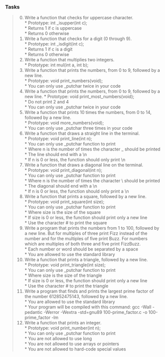 ### Tasks   

> 0. Write a function that checks for uppercase character.   
	* Prototype: int _isupper(int c);   
	* Returns 1 if c is uppercase   
	* Returns 0 otherwise   
> 1. Write a function that checks for a digit (0 through 9).   
	* Prototype: int _isdigit(int c);   
	* Returns 1 if c is a digit   
	* Returns 0 otherwise  
> 2. Write a function that multiplies two integers.   
	* Prototype: int mul(int a, int b);   
> 3. Write a function that prints the numbers, from 0 to 9, followed by a new line.    
	* Prototype: void print_numbers(void);    
	* You can only use _putchar twice in your code    
> 4. Write a function that prints the numbers, from 0 to 9, followed by a new line.
	* Prototype: void print_most_numbers(void);   
	* Do not print 2 and 4   
	* You can only use _putchar twice in your code  
> 5. Write a function that prints 10 times the numbers, from 0 to 14, followed by a new line.   
	* Prototype: void more_numbers(void);   
	* You can only use _putchar three times in your code   
> 6. Write a function that draws a straight line in the terminal.   
	* Prototype: void print_line(int n);   
	* You can only use _putchar function to print   
	* Where n is the number of times the character _ should be printed   
	* The line should end with a \n   
	* If n is 0 or less, the function should only print \n   
> 7. Write a function that draws a diagonal line on the terminal.   
	* Prototype: void print_diagonal(int n);   
	* You can only use _putchar function to print   
	* Where n is the number of times the character \ should be printed   
	* The diagonal should end with a \n   
	* If n is 0 or less, the function should only print a \n   
> 8. Write a function that prints a square, followed by a new line.   
	* Prototype: void print_square(int size);   
	* You can only use _putchar function to print   
	* Where size is the size of the square    
	* If size is 0 or less, the function should print only a new line   
	* Use the character # to print the square   
> 9. Write a program that prints the numbers from 1 to 100, followed by a new line. But for multiples of three print Fizz instead of the number and for the multiples of five print Buzz. For numbers which are multiples of both three and five print FizzBuzz.   
	* Each number or word should be separated by a space   
	* You are allowed to use the standard library   
> 10. Write a function that prints a triangle, followed by a new line.   
	* Prototype: void print_triangle(int size);   
	* You can only use _putchar function to print   
	* Where size is the size of the triangle   
	* If size is 0 or less, the function should print only a new line   
	* Use the character # to print the triangle   
> 11. Write a program that finds and prints the largest prime factor of the number 612852475143, followed by a new line.   
	* You are allowed to use the standard library   
	* Your program will be compiled with this command: gcc -Wall -pedantic -Werror -Wextra -std=gnu89 100-prime_factor.c -o 100-prime_factor -lm   
> 12. Write a function that prints an integer.   
	* Prototype: void print_number(int n);   
	* You can only use _putchar function to print   
	* You are not allowed to use long   
	* You are not allowed to use arrays or pointers   
	* You are not allowed to hard-code special values   
